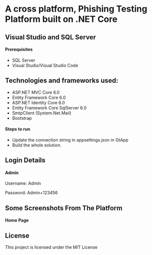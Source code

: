 # A cross platform, Phishing Testing Platform built on .NET Core 

## Visual Studio and SQL Server

#### Prerequisites

- SQL Server
- Visual Studio/Visual Studio Code

## Technologies and frameworks used:

- ASP.NET MVC Core 6.0
- Entity Framework Core 6.0
- ASP.NET Identity Core 6.0
- Entity Framework Core SqlServer 6.0
- SmtpClient (System.Net.Mail)
- Bootstrap

#### Steps to run

- Update the connection string in appsettings.json in GtApp
- Build the whole solution.

## Login Details

#### Admin
Username: Admin

Password: Admin+123456


## Some Screenshots From The Platform

#### Home Page

## License

This project is licensed under the MIT License



